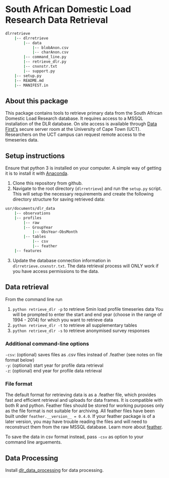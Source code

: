# South African Domestic Load Research Data Retrieval

```bash
dlrretrieve
    |-- dlrretrieve
    	|-- data
    	    |-- blobAnon.csv
    	    |-- charAnon.csv		
    	|-- command_line.py
    	|-- retrieve_dlr.py
    	|-- cnxnstr.txt
    	|-- support.py
    |-- setup.py
    |-- README.md
    |-- MANIFEST.in

```

## About this package

This package contains tools to retrieve primary data from the South African Domestic Load Research database. It requires access to a MSSQL installation of the DLR database. On site access is available through [Data First's](www.datafirst.uct.ac.za) secure server room at the University of Cape Town (UCT). Researchers on the UCT campus can request remote access to the timeseries data.

## Setup instructions
Ensure that python 3 is installed on your computer. A simple way of getting it is to install it with [Anaconda](https://conda.io/docs/user-guide/install/index.html). 

1. Clone this repository from github.
2. Navigate to the root directory (`dlrretrieve`) and run the `setup.py` script. This will setup the necessary requirements and create the following directory structure for saving retrieved data:

```bash
usr/documents/dlr_data
    |-- observations
	|-- profiles
	    |-- raw
		|-- GroupYear
		    |-- ObsYear-ObsMonth
		|-- tables
		    |-- csv
		    |-- feather
    |-- features
```

3. Update the database connection information in `dlrretrieve.cnxnstr.txt`. The data retrieval process will ONLY work if you have access permissions to the data. 

## Data retrieval

From the command line run 

1. `python retrieve_dlr -p` to retrieve 5min load profile timeseries data
	You will be prompted to enter the start and end year (choose in the range of 1994 - 2014) for which you want to retrieve data
2. `python retrieve_dlr -t` to retrieve all supplementary tables
3. `python retrieve_dlr -s` to retrieve anonymised survey responses

### Additional command-line options

`-csv`: (optional) saves files as .csv files instead of .feather (see notes on file format below)  
`-y`: (optional) start year for profile data retrieval  
`-z`: (optional) end year for profile data retrieval  

### File format
The default format for retrieving data is as a .feather file, which provides fast and efficient retrieval and uploads for data frames. It is compatible with both R and python. Feather files should be stored for working purposes only as the file format is not suitable for archiving. All feather files have been built under `feather.__version__ = 0.4.0`. If your feather package is of a later version, you may have trouble reading the files and will need to reconstruct them from the raw MSSQL database. Learn more about [feather](https://github.com/wesm/feather).

To save the data in csv format instead, pass `-csv` as option to your command line arguements.

## Data Processing

Install [dlr_data_processing]() for data processing.
